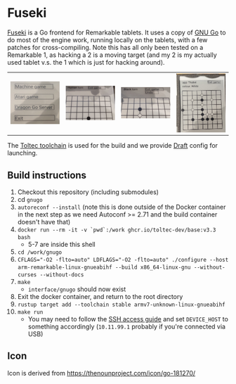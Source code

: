 # Fuseki

[Fuseki](https://senseis.xmp.net/?Fuseki) is a Go frontend for Remarkable tablets. It uses a copy of [GNU Go](https://github.com/palfrey/gnugo) to do most of the engine work, running locally on the tablets, with a few patches for cross-compiling. Note this has all only been tested on a Remarkable 1, as hacking a 2 is a moving target (and my 2 is my actually used tablet v.s. the 1 which is just for hacking around).

<table style="border: 0px; border-style: none; border-spacing: 0px" spacing="0"><tr><td><img src="screenshots/start menu.jpg" width="200" /></td><td><img src="screenshots/machine game.jpg" width="200" /></td><td><img src="screenshots/atari game.jpg" width="200" /></td><td><img src="screenshots/dragon game.jpg" width="200" /></td></tr></table>

The [Toltec toolchain](https://github.com/toltec-dev/toolchain) is used for the build and we provide [Draft](https://github.com/dixonary/draft-reMarkable?tab=readme-ov-file#draft-remarkable) config for launching.

## Build instructions

1. Checkout this repository (including submodules)
2. cd `gnugo`
3. `autoreconf --install` (note this is done outside of the Docker container in the next step as we need Autoconf >= 2.71 and the build container doesn't have that)
4. ``docker run --rm -it -v `pwd`:/work ghcr.io/toltec-dev/base:v3.3 bash``
    * 5-7 are inside this shell
5. `cd /work/gnugo`
6. `CFLAGS="-O2 -flto=auto" LDFLAGS="-O2 -flto=auto" ./configure --host arm-remarkable-linux-gnueabihf --build x86_64-linux-gnu --without-curses --without-docs`
7. `make`
    * `interface/gnugo` should now exist
8. Exit the docker container, and return to the root directory
9. `rustup target add --toolchain stable armv7-unknown-linux-gnueabihf`
10. `make run`
     * You may need to follow the [SSH access guide](https://remarkable.guide/guide/access/ssh.html) and set `DEVICE_HOST` to something accordingly (`10.11.99.1` probably if you're connected via USB)

## Icon

Icon is derived from https://thenounproject.com/icon/go-181270/